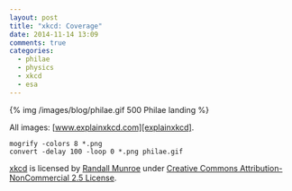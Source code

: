 ```yaml
---
layout: post
title: "xkcd: Coverage"
date: 2014-11-14 13:09
comments: true
categories:
  - philae
  - physics
  - xkcd
  - esa
---
```

{% img /images/blog/philae.gif 500 Philae landing %}

All images: [www.explainxkcd.com][explainxkcd].

    mogrify -colors 8 *.png
    convert -delay 100 -loop 0 *.png philae.gif

[xkcd][xkcd] is licensed by [Randall Munroe][randall] under [Creative Commons
Attribution-NonCommercial 2.5 License][license].

[explainxkcd]: http://www.explainxkcd.com/wiki/index.php/1446:_Landing
[randall]: https://www.xkcd.com/about/
[xkcd]: https://xkcd.com/1446/
[license]: https://www.xkcd.com/license.html
